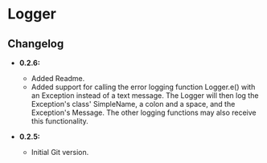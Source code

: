 # Logger

## Changelog

+ **0.2.6:**

	- Added Readme.
	- Added support for calling the error logging function Logger.e() with an Exception instead of a text message. The Logger will then log the Exception's class' SimpleName, a colon and a space, and the Exception's Message. The other logging functions may also receive this functionality.
+ **0.2.5:** 

	- Initial Git version.

